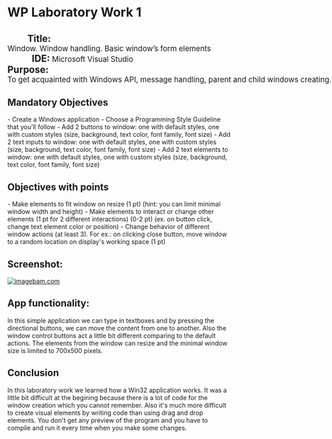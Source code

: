 <h1> WP Laboratory Work 1 </h1>
<h2><span style = "padding-left:45px">Title:</span> <nobr style = "font-size:0.8em;font-weight:normal">Window. Window handling. Basic window’s form elements</nobr>
 <br><span style = "padding-left:55px">IDE:</span><nobr style = "font-size:0.8em;font-weight:normal"> Microsoft Visual Studio</nobr></br>
 Purpose:<nobr style = "font-size:0.8em;font-weight:normal"> To get acquainted with Windows API, message handling, parent and child windows creating.</nobr></h2>
<h2> Mandatory Objectives </h2>
- Create a Windows application
-  Choose a Programming Style Guideline that you'll follow
- Add 2 buttons to window: one with default styles, one with custom styles (size, background, text color, font family, font size) 
- Add 2 text inputs to window: one with default styles, one with custom styles (size, background, text color, font family, font size)
- Add 2 text elements to window: one with default styles, one with custom styles (size, background, text color, font family, font size)
 
<h2> Objectives with points </h2>
- Make elements to fit window on resize (1 pt) (hint: you can limit minimal window width and height)
- Make elements to interact or change other elements (1 pt for 2 different interactions) (0-2 pt) (ex. on button click, change text element color or position)
- Change behavior of different window actions (at least 3). For ex.: on clicking close button, move window to a random location on display's working space (1 pt)

<h2>Screenshot:</h2>
<a href="http://iceimg.com/kkFvyxg_/l1-1" target="_blank"><img src="http://g.iceimg.com/kkFvyxg_/l1-1.png" alt="imagebam.com"></a> 

<h2> App functionality: </h2>
In this simple application we can type in textboxes and by pressing the directional buttons, we can move the content from one to another. Also the window control buttons act a little bit different comparing to the default actions. The elements from the window can resize and the minimal window size is limited to 700x500 pixels.

<h2>Conclusion</h2>
In this laboratory work we learned how a Win32 application works. It was a little bit difficult at the begining because there is a lot of code for the window creation which you cannot remember. Also it's much more difficult to create visual elements by writing code than using drag and drop elements. You don't get any preview of the program and you have to compile and run it every time when you make some changes.
